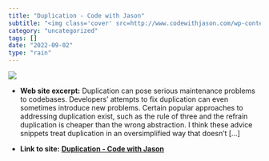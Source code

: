 ```yaml
---
title: "Duplication - Code with Jason"
subtitle: "<img class='cover' src=http://www.codewithjason.com/wp-content/uploads/2022/06/portrait-2.png>"
category: "uncategorized"
tags: []
date: "2022-09-02"
type: "rain"
---
```

<img class="cover" src=http://www.codewithjason.com/wp-content/uploads/2022/06/portrait-2.png>



* **Web site excerpt:** Duplication can pose serious maintenance problems to codebases. Developers’ attempts to fix duplication can even sometimes introduce new problems. Certain popular approaches to addressing duplication exist, such as the rule of three and the refrain duplication is cheaper than the wrong abstraction. I think these advice snippets treat duplication in an oversimplified way that doesn’t […]

* **Link to site:** **[Duplication - Code with Jason](https://www.codewithjason.com/duplication/)**